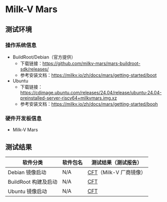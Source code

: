 # Milk-V Mars

## 测试环境

### 操作系统信息

- BuildRoot/Debian（官方提供）
    - 下载链接：https://github.com/milkv-mars/mars-buildroot-sdk/releases/
    - 参考安装文档：https://milkv.io/zh/docs/mars/getting-started/boot
- Ubuntu
    - 下载链接：https://cdimage.ubuntu.com/releases/24.04/release/ubuntu-24.04-preinstalled-server-riscv64+milkvmars.img.xz
    - 参考安装文档：https://milkv.io/zh/docs/mars/getting-started/booh

### 硬件开发板信息

- Milk-V Mars

## 测试结果

| 软件分类             | 软件包名 | 测试结果（测试报告）             |
|------------------|----------|--------------------------------|
| Debian 镜像启动      | N/A      | [CFT][Debian]（Milk-V 厂商镜像） |
| BuildRoot 构建及启动 | N/A      | [CFT][BuildRoot]               |
| Ubuntu 镜像启动      | N/A      | [CFT][Ubuntu]                  |

[Debian]: ./Debian/README.md
[BuildRoot]: ./BuildRoot/README.md
[Ubuntu]: ./Ubuntu/README.md